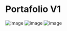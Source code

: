 # Portafolio V1

![image](https://user-images.githubusercontent.com/110105324/212779411-283e501d-b8d8-4959-b5df-bffb22421974.png)
![image](https://user-images.githubusercontent.com/110105324/212779446-c40a69fe-28e3-4c36-b99c-1422966c42a0.png)
![image](https://user-images.githubusercontent.com/110105324/212779466-3da7540d-975e-4e68-beb1-9b8d9b835063.png)
